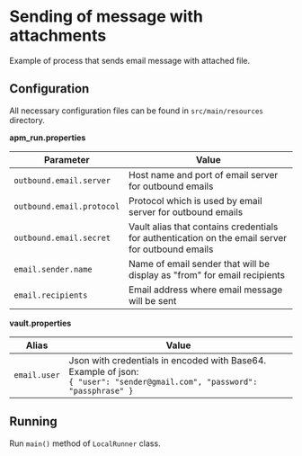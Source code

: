 # Sending of message with attachments

Example of process that sends email message with attached file.  

## Configuration
All necessary configuration files can be found in `src/main/resources` directory.

**apm_run.properties**

| Parameter     | Value         |
| ------------- |---------------|
| `outbound.email.server` | Host name and port of email server for outbound emails |
| `outbound.email.protocol` | Protocol which is used by email server for outbound emails |
| `outbound.email.secret` | Vault alias that contains credentials for authentication on the email server for outbound emails |
| `email.sender.name` | Name of email sender that will be display as "from" for email recipients |
| `email.recipients` | Email address where email message will be sent |

**vault.properties**

| Alias     | Value         |
| ------------- |---------------|
| `email.user` | Json with credentials in encoded with Base64. Example of json:<br>`{ "user": "sender@gmail.com", "password": "passphrase" }` |

## Running

Run `main()` method of `LocalRunner` class.